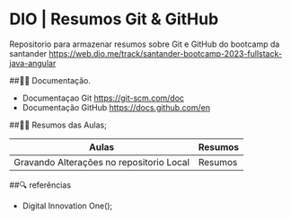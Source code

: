 
# DIO | Resumos Git & GitHub

Repositorio para armazenar resumos sobre Git e GitHub do bootcamp da santander https://web.dio.me/track/santander-bootcamp-2023-fullstack-java-angular


##👨‍💻 Documentação.
- Documentaçao Git https://git-scm.com/doc
- Documentação GitHub https://docs.github.com/en 

##👨‍💻 Resumos das Aulas;

| Aulas | Resumos |
|-------|---------|
|Gravando Alterações no repositorio Local | Resumos


##🔍 referências
- Digital Innovation One();
